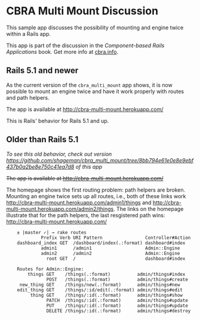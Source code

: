 # CBRA Multi Mount Discussion

This sample app discusses the possibility of mounting and engine twice within a Rails app.

This app is part of the discussion in the *Component-based Rails Applications* book. Get more info at [cbra.info](http://www.cbra.info).

## Rails 5.1 and newer

As the current version of the `cbra_multi_mount` app shows, it is now possible to mount an engine twice and have it work properly with routes and path helpers.

The app is available at http://cbra-multi-mount.herokuapp.com/

This is Rails' behavior for Rails 5.1 and up.


## Older than Rails 5.1

*To see this old behavior, check out version https://github.com/shageman/cbra_multi_mount/tree/8bb794e61e0e8e9ebf437b0a2be8e750c41ea7d8 of this app*

~~The app is available at http://cbra-multi-mount.herokuapp.com/~~

The homepage shows the first routing problem: path helpers are broken. Mounting an engine twice sets up all routes, i.e., both of these links work http://cbra-multi-mount.herokuapp.com/admin1/things and http://cbra-multi-mount.herokuapp.com/admin2/things. The links on the homepage illustrate that for the path helpers, the last resgistered path wins: http://cbra-multi-mount.herokuapp.com/

        ± |master ✓| → rake routes
                 Prefix Verb URI Pattern                Controller#Action
        dashboard_index GET  /dashboard/index(.:format) dashboard#index
                 admin1      /admin1                    Admin::Engine
                 admin2      /admin2                    Admin::Engine
                   root GET  /                          dashboard#index
        
        Routes for Admin::Engine:
            things GET    /things(.:format)          admin/things#index
                   POST   /things(.:format)          admin/things#create
         new_thing GET    /things/new(.:format)      admin/things#new
        edit_thing GET    /things/:id/edit(.:format) admin/things#edit
             thing GET    /things/:id(.:format)      admin/things#show
                   PATCH  /things/:id(.:format)      admin/things#update
                   PUT    /things/:id(.:format)      admin/things#update
                   DELETE /things/:id(.:format)      admin/things#destroy
                   
